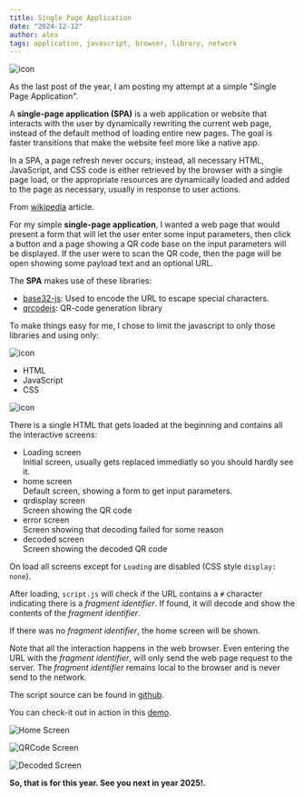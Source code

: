 ```yaml
---
title: Single Page Application
date: "2024-12-12"
author: alex
tags: application, javascript, browser, library, network
---
```

![icon]({static}/images/2024/spa/icon.png)


As the last post of the year, I am posting my attempt at a simple "Single Page Application".

A **single-page application (SPA)** is a web application or website that interacts with the
user by dynamically rewriting the current web page, instead of the default method of loading
entire new pages. The goal is faster transitions that make the website feel more like a native
app.

In a SPA, a page refresh never occurs; instead, all necessary HTML, JavaScript, and CSS
code is either retrieved by the browser with a single page load, or the appropriate resources
are dynamically loaded and added to the page as necessary, usually in response to user actions. 

From [wikipedia][wikipedia-spa] article.

For my simple **single-page application**, I wanted a web page that would present a form
that will let the user enter some input parameters, then click a button and a page
showing a QR code base on the input parameters will be displayed.  If the user were
to scan the QR code, then the page will be open showing some payload text and an optional
URL.

The **SPA** makes use of these libraries:

* [base32-js][base32]: Used to encode the URL to escape special characters.
* [qrcodejs][qrcodejs]: QR-code generation library

To make things easy for me, I chose to limit the javascript to only those
libraries and using only:

![icon]({static}/images/2024/html5-icon.png)

* HTML
* JavaScript
* CSS

![icon]({static}/images/2024/js-icon.png)

There is a single HTML that gets loaded at the beginning and contains all the 
interactive screens:

* Loading screen \
  Initial screen, usually gets replaced immediatly so you should hardly see it.
* home screen \
  Default screen, showing a form to get input parameters.
* qrdisplay screen \
  Screen showing the QR code
* error screen \
  Screen showing that decoding failed for some reason
* decoded screen \
  Screen showing the decoded QR code

On load all screens except for `Loading` are disabled (CSS style `display: none`).

After loading, `script.js` will check if the URL contains a `#` character
indicating there is a _fragment identifier_.  If found, it will decode
and show the contents of the _fragment identifier_.

If there was no _fragment identifier_, the home screen will be shown.

Note that all the interaction happens in the web browser.  Even entering the
URL with the _fragment identifier_, will only send the web page request
to the server.  The _fragment identifier_ remains local to the browser
and is never send to the network.

The script source can be found in [github][src].

You can check-it out in action in this [demo][demo].

![Home Screen]({static}/images/2024/spa/screenshots/home.png)

![QRCode Screen]({static}/images/2024/spa/screenshots/qrshow.png)

![Decoded Screen]({static}/images/2024/spa/screenshots/decoded.png)


**So, that is for this year.  See you next in year 2025!.**


  [src]: https://github.com/alejandroliu/0ink.net/tree/main/src/content/images/2024/spa
  [demo]: https://0ink.net/images/2024/spa/spa.html
  [qrcodejs]: https://github.com/davidshimjs/qrcodejs
  [base32]: https://github.com/agnoster/base32-js
  [wikipedia-spa]: https://en.wikipedia.org/wiki/Single-page_application
